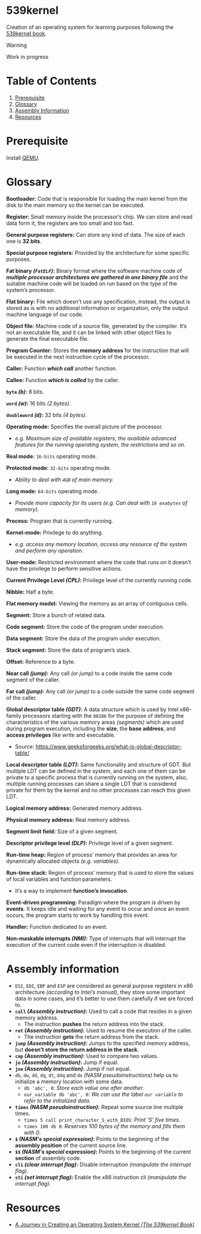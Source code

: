# 539kernel
Creation of an operating system for learning purposes following the [539kernel book](https://539kernel.com/).

> [!WARNING]
> Work in progress

# Table of Contents
1. [Prerequisite](#prerequisite)
2. [Glossary](#glossary)
3. [Assembly Information](#assembly-information)
3. [Resources](#resources)

# Prerequisite

Install [QEMU](https://www.qemu.org/download/).

# Glossary

**Bootloader:** Code that is responsible for loading the main kernel from the disk to the main memory so the kernel can be executed.

**Register:** Small memory inside the processor’s chip. We can store and read data form it, the registers are too small and too fast.

**General purpose registers:** Can store any kind of data. The size of each one is **32 bits**.

**Special purpose registers:** Provided by the architecture for some specific purposes.

**Fat binary *(`FatELF`)*:** Binary format where the software machine code of ***multiple processor architectures are gathered in one binary file*** and the suitable machine code will be loaded on run based on the type of the system’s processor.

**Flat binary:** File which doesn't use any specification, instead, the output is stored as is with no additional information or organization, only the output machine language of our code.

**Object file:** Machine code of a source file, generated by the compiler. It’s not an executable file, and it can be linked with other object files to generate the final executable file.

**Program Counter:** Stores the **memory address** for the instruction that will be executed in the next instruction cycle of the processor.

**Caller:** Function ***which call*** another function.

**Callee:** Function ***which is called*** by the caller.

**`byte` *(b)*:** 8 bits.

**`word` *(w)*:** 16 bits *(2 bytes)*.

**`doubleword` *(d)*:** 32 bits *(4 bytes)*.

**Operating mode:** Specifies the overall picture of the processor.
- *e.g. Maximum size of available registers, the available advanced features for the running operating system, the restrictions and so on.*

**Real mode:** `16-bits` operating mode.

**Protected mode:** `32-bits` operating mode.
- *Ability to deal with `4GB` of main memory.*

**Long mode:** `64-bits` operating mode.
- *Provide more capacity for its users (e.g. Can deal with `16 exabytes` of memory).*

**Process:** Program that is currently running.

**Kernel-mode:** Privilege to do anything. 
- *e.g. access any memory location, access any resource of the system and perform any operation.*

**User-mode:** Restricted environment where the code that runs on it doesn’t have the privilege to perform sensitive actions.

**Current Privilege Level *(CPL)*:** Privilege level of the currently running code.

**Nibble:** Half a byte.

**Flat memory model:** Viewing the memory as an array of contiguous cells.

**Segment:** Store a bunch of related data.

**Code segment:** Store the code of the program under execution.

**Data segment:** Store the data of the program under execution.

**Stack segment:** Store the data of program’s stack.

**Offset:** Reference to a byte.

**Near call *(jump)*:** Any call *(or jump)* to a code inside the same code segment of the caller.

**Far call *(jump)*:** Any call *(or jump)* to a code outside the same code segment of the caller.

**Global descriptor table *(GDT)*:** A data structure which is used by Intel x86-family processors starting with the `80286` for the purpose of defining the characteristics of the various memory areas *(segments)* which are used during program execution, including the **size**, the **base address**, and **access privileges** like write and executable.
- Source: https://www.geeksforgeeks.org/what-is-global-descriptor-table/

**Local descriptor table *(LDT)*:** Same functionality and structure of GDT. But multiple LDT can be defined in the system, and each one of them can be private to a specific process that is currently running on the system, also, multiple running processes can share a single LDT that is considered private for them by the kernel and no other processes can reach this given LDT.

**Logical memory address:** Generated memory address.

**Physical memory address:** Real memory address.

**Segment limit field:** Size of a given segment.

**Descriptor privilege level *(DLP)*:** Privilege level of a given segment.

**Run-time heap:** Region of process’ memory that provides an area for dynamically allocated objects *(e.g. variables)*.

**Run-time stack:** Region of process’ memory that is used to store the values of local variables and function parameters.
- It’s a way to implement **function’s invocation**.

**Event-driven programming:** Paradigm where the program is driven by **events**. It keeps idle and waiting for any event to occur and once an event occurs, the program starts to work by handling this event.

**Handler:** Function dedicated to an event.

**Non-maskable interrupts *(NMI)*:** Type of interrupts that will interrupt the execution of the current code even if the interruption is disabled.

# Assembly information

- `ESI`, `EDI`, `EBP` and `ESP` are considered as general purpose registers in x86 architecture *(according to Intel’s manual)*, they store some important data in some cases, and it’s better to use them carefully if we are forced to.
- **`call` *(Assembly instruction)*:** Used to call a code that resides in a given memory address. 
  - The instruction **pushes** the return address into the stack.
- **`ret` *(Assembly instruction)*:** Used to resume the execution of the caller. 
  - The instruction **gets** the return address from the stack.
- **`jump` *(Assembly instruction)*:** Jumps to the specified memory address, but **doesn’t store the return address in the stack**.
- **`cmp` *(Assembly instruction)*:** Used to compare two values.
- **`je` *(Assembly instruction)*:** Jump if equal.
- **`jne` *(Assembly instruction)*:** Jump if not equal.
- `db`, `dw`, `dd`, `dq`, `dt`, `ddq` and `do` *(NASM pseudoinstructions)* help us to initialize a memory location with some data.
  - `db 'abc', 0`: *Store each value one after another*.
  - `our_variable db 'abc', 0`: *We can use the label `our variable` to refer to the initialized data*.
- **`times` *(NASM pseudoinstruction)*:** Repeat some source line multiple times.
  - `times 5 call print_character_S_with_BIOS`: *Print 'S' five times*.
  - `times 100 db 0`: *Reserves 100 bytes of the memory and fills them with 0*.
- **`$` *(NASM's special expression)*:** Points to the beginning of the **assembly position** of the current source line.
- **`$$` *(NASM's special expression)*:** Points to the beginning of the current **section** of assembly code.
- **`cli` *(clear interrupt flag)*:** Disable interruption *(manipulate the interrupt flag)*.
- **`sti` *(set interrupt flag)*:** Enable the x86 instruction cli *(manipulate the interrupt flag)*.

# Resources
- [A Journey in Creating an Operating System Kernel *(The 539kernel Book)*](https://539kernel.com/A_Journey_in_Creating_an_Operating_System_Kernel_The_539kernel_Book.pdf)